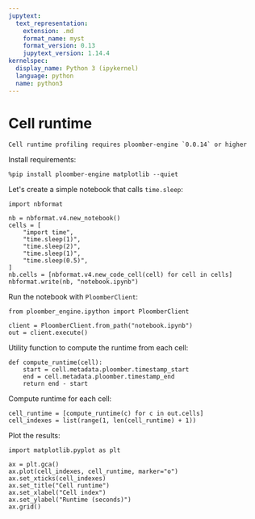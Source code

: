 ```yaml
---
jupytext:
  text_representation:
    extension: .md
    format_name: myst
    format_version: 0.13
    jupytext_version: 1.14.4
kernelspec:
  display_name: Python 3 (ipykernel)
  language: python
  name: python3
---
```


# Cell runtime

```{important}
Cell runtime profiling requires ploomber-engine `0.0.14` or higher
```

Install requirements:

```{code-cell} ipython3
%pip install ploomber-engine matplotlib --quiet
```

Let's create a simple notebook that calls `time.sleep`:

```{code-cell} ipython3
import nbformat

nb = nbformat.v4.new_notebook()
cells = [
    "import time",
    "time.sleep(1)",
    "time.sleep(2)",
    "time.sleep(1)",
    "time.sleep(0.5)",
]
nb.cells = [nbformat.v4.new_code_cell(cell) for cell in cells]
nbformat.write(nb, "notebook.ipynb")
```

Run the notebook with `PloomberClient`:

```{code-cell} ipython3
from ploomber_engine.ipython import PloomberClient
```

```{code-cell} ipython3
client = PloomberClient.from_path("notebook.ipynb")
out = client.execute()
```

Utility function to compute the runtime from each cell:

```{code-cell} ipython3
def compute_runtime(cell):
    start = cell.metadata.ploomber.timestamp_start
    end = cell.metadata.ploomber.timestamp_end
    return end - start
```

Compute runtime for each cell:

```{code-cell} ipython3
cell_runtime = [compute_runtime(c) for c in out.cells]
cell_indexes = list(range(1, len(cell_runtime) + 1))
```

Plot the results:

```{code-cell} ipython3
import matplotlib.pyplot as plt
```

```{code-cell} ipython3
ax = plt.gca()
ax.plot(cell_indexes, cell_runtime, marker="o")
ax.set_xticks(cell_indexes)
ax.set_title("Cell runtime")
ax.set_xlabel("Cell index")
ax.set_ylabel("Runtime (seconds)")
ax.grid()
```
